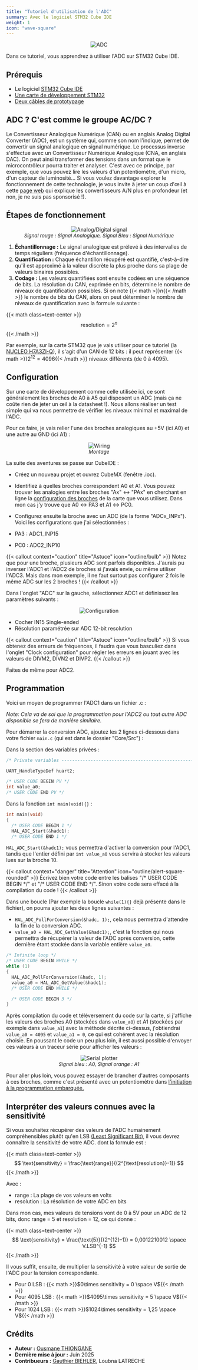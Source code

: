 ```yaml
---
title: "Tutoriel d'utilisation de l'ADC"
summary: Avec le logiciel STM32 Cube IDE
weight: 1
icon: "wave-square"
---
```


<p align="center">
    <img src="/chroma/images/adc1.png" alt="ADC" class="w-full h-auto" />
</p>

Dans ce tutoriel, vous apprendrez à utiliser l'ADC sur STM32 Cube IDE.

## Prérequis

* Le logiciel [STM32 Cube IDE](https://www.st.com/en/development-tools/stm32cubeide.html)
* [Une carte de développement STM32](https://www.st.com/en/evaluation-tools/stm32-nucleo-boards.html)
* [Deux câbles de prototypage](/chroma/images/_cables.png)

## ADC ? C'est comme le groupe AC/DC ?

Le Convertisseur Analogique Numérique (CAN) ou en anglais Analog Digital Converter (ADC), est un système qui, comme son nom l'indique, permet de convertir un signal analogique en signal numérique. Le processus inverse s'effectue avec un Convertisseur Numérique Analogique (CNA, en anglais DAC). On peut ainsi transformer des tensions dans un format que le microcontrôleur pourra traiter et analyser. C'est avec ce principe, par exemple, que vous pouvez lire les valeurs d'un potentiomètre, d'un micro, d'un capteur de luminosité... Si vous voulez davantage explorer le fonctionnement de cette technologie, je vous invite à jeter un coup d'œil à cette [page web](https://dewesoft.com/fr/blog/c-quoi-convertisseur-can) qui explique les convertisseurs A/N plus en profondeur (et non, je ne suis pas sponsorisé !).

## Étapes de fonctionnement

<p align="center">
    <img src="/chroma/images/adc2.png" alt="Analog/Digital signal" class="w-full h-auto" />
    </br>
    <em style="font-size: 0.95em;">Signal rouge : Signal Analogique, Signal Bleu : Signal Numérique</em>
</p>

1. **Échantillonnage :** Le signal analogique est prélevé à des intervalles de temps réguliers (fréquence d'échantillonnage).
2. **Quantification :** Chaque échantillon récupéré est quantifié, c'est-à-dire qu'il est approximé à la valeur discrète la plus proche dans sa plage de valeurs binaires possibles.
3. **Codage :** Les valeurs quantifiées sont ensuite codées en une séquence de bits. La résolution du CAN, exprimée en bits, détermine le nombre de niveaux de quantification possibles. Si on note {{< math >}}$n${{< /math >}} le nombre de bits du CAN, alors on peut déterminer le nombre de niveaux de quantification avec la formule suivante :

{{< math class=text-center >}}
$$
\text{resolution} = 2^n
$$
{{< /math >}}

Par exemple, sur la carte STM32 que je vais utiliser pour ce tutoriel (la [NUCLEO H7A3ZI-Q](https://www.st.com/en/evaluation-tools/nucleo-h7a3zi-q.html)), il s'agit d'un CAN de 12 bits : il peut représenter {{< math >}}$2^{12} = 4096${{< /math >}} niveaux différents (de 0 à 4095).

## Configuration

Sur une carte de développement comme celle utilisée ici, ce sont généralement les broches de A0 à A5 qui disposent un ADC (mais ça ne coûte rien de jeter un œil à la datasheet !). Nous allons réaliser un test simple qui va nous permettre de vérifier les niveaux minimal et maximal de l'ADC.

Pour ce faire, je vais relier l'une des broches analogiques au +5V (ici A0) et une autre au GND (ici A1) :

<p align="center">
    <img src="/chroma/images/adc3.png" alt="Wiring" class="w-full h-auto" />
    </br>
    <em style="font-size: 0.95em;">Montage</em>
</p>

La suite des aventures se passe sur CubeIDE :

* Créez un nouveau projet et ouvrez CubeMX (fenêtre .ioc).
* Identifiez à quelles broches correspondent A0 et A1. Vous pouvez trouver les analogies entre les broches "Ax" ↔ "PAx" en cherchant en ligne la [configuration des broches](https://os.mbed.com/platforms/ST-Nucleo-H7A3ZI-Q/#board-pinout) de la carte que vous utilisez. Dans mon cas j'y trouve que A0 ↔ PA3 et A1 ↔ PC0.
* Configurez ensuite la broche avec un ADC (de la forme "ADCx_INPx"). Voici les configurations que j'ai sélectionnées :

* PA3 : ADC1_INP15
* PC0 : ADC2_INP10

{{< callout context="caution" title="Astuce" icon="outline/bulb" >}}
Notez que pour une broche, plusieurs ADC sont parfois disponibles. J'aurais pu inverser l'ADC1 et l'ADC2 de broches si j'avais envie, ou même utiliser l'ADC3. Mais dans mon exemple, il ne faut surtout pas configurer 2 fois le même ADC sur les 2 broches !
{{< /callout >}}

Dans l'onglet "ADC" sur la gauche, sélectionnez ADC1 et définissez les paramètres suivants :

<p align="center">
    <img src="/chroma/images/adc4.png" alt="Configuration" class="w-full h-auto" />
    </br>
</p>

* Cocher IN15 Single-ended
* Résolution paramétrée sur ADC 12-bit resolution

{{< callout context="caution" title="Astuce" icon="outline/bulb" >}}
Si vous obtenez des erreurs de fréquences, il faudra que vous basculiez dans l'onglet "Clock configuration" pour régler les erreurs en jouant avec les valeurs de DIVM2, DIVN2 et DIVP2.
{{< /callout >}}

Faites de même pour ADC2.

## Programmation

Voici un moyen de programmer l'ADC1 dans un fichier .c :

_Note: Cela va de soi que la programmation pour l'ADC2 ou tout autre ADC disponible se fera de manière similaire._

Pour démarrer la conversion ADC, ajoutez les 2 lignes ci-dessous dans votre fichier `main.c` (qui est dans le dossier "Core/Src") :

Dans la section des variables privées :

```c {title="main.c", lineNos=true lineNoStart=43, hl_lines=[6]}
/* Private variables ---------------------------------------------------------*/

UART_HandleTypeDef huart2;

/* USER CODE BEGIN PV */
int value_a0;
/* USER CODE END PV */
```

Dans la fonction `int main(void){}` :

```c {title="main.c", lineNos=true lineNoStart=65, hl_lines=[4]}
int main(void)
{
  /* USER CODE BEGIN 1 */
  HAL_ADC_Start(&hadc1);
  /* USER CODE END 1 */
```

`HAL_ADC_Start(&hadc1);` vous permettra d'activer la conversion pour l'ADC1, tandis que l'entier défini par `int value_a0` vous servira à stocker les valeurs lues sur la broche 10.

{{< callout context="danger" title="Attention" icon="outline/alert-square-rounded" >}}
Écrivez bien votre code entre les balises "/\* USER CODE BEGIN \*/" et "/\* USER CODE END \*/". Sinon votre code sera effacé à la compilation du code !
{{< /callout >}}

Dans une boucle (Par exemple la boucle `while(1){}` dejà présente dans le fichier), on pourra ajouter les deux lignes suivantes :

* `HAL_ADC_PollForConversion(&hadc, 1);`, cela nous permettra d'attendre la fin de la conversion ADC.
* `value_a0 = HAL_ADC_GetValue(&hadc1);`, c'est la fonction qui nous permettra de récupérer la valeur de l'ADC après conversion, cette dernière étant stockée dans la variable entière `value_a0`.

``` c {title="main.c", lineNos=true lineNoStart=99, hl_lines=[5,6]}
/* Infinite loop */
/* USER CODE BEGIN WHILE */
while (1)
{
  HAL_ADC_PollForConversion(&hadc, 1);
  value_a0 = HAL_ADC_GetValue(&hadc1);
  /* USER CODE END WHILE */

  /* USER CODE BEGIN 3 */
}
```

Après compilation du code et téléversement du code sur la carte, si j'affiche les valeurs des broches A0 (stockées dans `value_a0`) et A1 (stockées par exemple dans `value_a1`) avec la méthode décrite ci-dessus, j'obtiendrai `value_a0 = 4095` et `value_a1 = 0`, ce qui est cohérent avec la résolution choisie. En poussant le code un peu plus loin, il est aussi possible d'envoyer ces valeurs à un traceur série pour afficher les valeurs :

<p align="center">
    <img src="/chroma/images/adc5.png" alt="Serial plotter" class="w-full h-auto" />
    </br>
    <em style="font-size: 0.95em;">Signal bleu : A0, Signal orange : A1</em>
</p>

Pour aller plus loin, vous pouvez essayer de brancher d'autres composants à ces broches, comme c'est présenté avec un potentiomètre dans [l'initiation à la programmation embarquée.]()

## Interpréter des valeurs connues avec la sensitivité

Si vous souhaitez récupérer des valeurs de l'ADC humainement compréhensibles plutôt qu'en LSB [(Least Significant Bit)](https://fr.wikipedia.org/wiki/Bit_de_poids_faible#Signal_num%C3%A9ris%C3%A9), il vous devrez connaître la sensitivité de votre ADC. dont la formule est :

{{< math class=text-center >}}
$$
\text{sensitivity} = \frac{\text{range}}{(2^{\text{resolution}}-1)}
$$
{{< /math >}}

Avec :

* range : La plage de vos valeurs en volts
* resolution : La résolution de votre ADC en bits

Dans mon cas, mes valeurs de tensions vont de 0 à 5V pour un ADC de 12 bits, donc range = 5 et resolution = 12, ce qui donne :

{{< math class=text-center >}}
$$
\text{sensitivity} = \frac{\text{5}}{(2^{12}-1)} = 0,0012210012 \space V.LSB^{-1}
$$
{{< /math >}}

Il vous suffit, ensuite, de multiplier la sensitivité à votre valeur de sortie de l'ADC pour la tension correspondante.

* Pour 0 LSB : {{< math >}}$0\times sensitivity = 0 \space V${{< /math >}}
* Pour 4095 LSB : {{< math >}}$4095\times sensitivity = 5 \space V${{< /math >}}
* Pour 1024 LSB : {{< math >}}$1024\times sensitivity = 1,25 \space V${{< /math >}}

## Crédits

* **Auteur :** [Ousmane THIONGANE](https://github.com/Mowibox)
* **Dernière mise à jour :** Juin 2025
* **Contribueurs :** [Gauthier BIEHLER](https://github.com/Minorzar), Loubna LATRECHE
